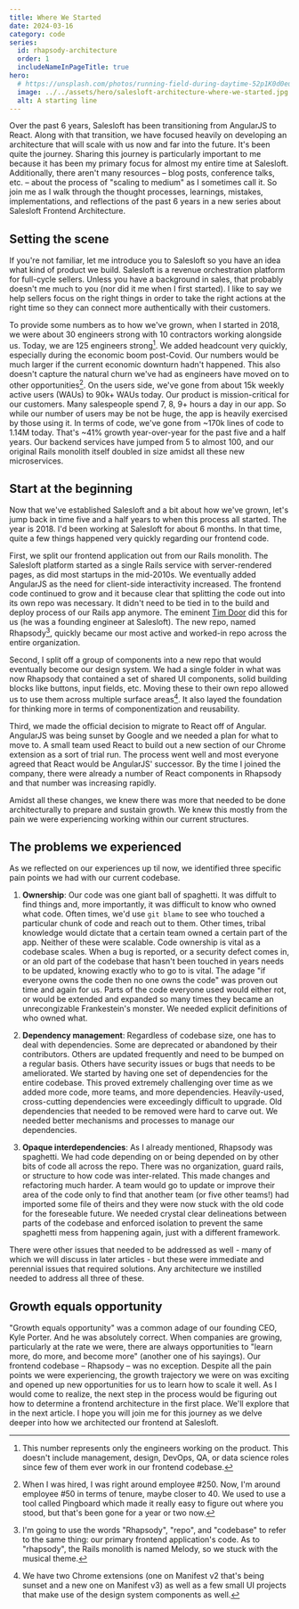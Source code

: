 ```yaml
---
title: Where We Started
date: 2024-03-16
category: code
series:
  id: rhapsody-architecture
  order: 1
  includeNameInPageTitle: true
hero:
  # https://unsplash.com/photos/running-field-during-daytime-52p1K0d0euM
  image: ../../assets/hero/salesloft-architecture-where-we-started.jpg
  alt: A starting line
---
```


Over the past 6 years, Salesloft has been transitioning from AngularJS to React. Along with that transition, we have focused heavily on developing an architecture that will scale with us now and far into the future. It's been quite the journey. Sharing this journey is particularly important to me because it has been my primary focus for almost my entire time at Salesloft. Additionally, there aren't many resources – blog posts, conference talks, etc. – about the process of "scaling to medium" as I sometimes call it. So join me as I walk through the thought processes, learnings, mistakes, implementations, and reflections of the past 6 years in a new series about Salesloft Frontend Architecture.

## Setting the scene

If you're not familiar, let me introduce you to Salesloft so you have an idea what kind of product we build. Salesloft is a revenue orchestration platform for full-cycle sellers. Unless you have a background in sales, that probably doesn't me much to you (nor did it me when I first started). I like to say we help sellers focus on the right things in order to take the right actions at the right time so they can connect more authentically with their customers.

To provide some numbers as to how we've grown, when I started in 2018, we were about 30 engineers strong with 10 contractors working alongside us. Today, we are 125 engineers strong[^1]. We added headcount very quickly, especially during the economic boom post-Covid. Our numbers would be much larger if the current economic downturn hadn't happened. This also doesn't capture the natural churn we've had as engineers have moved on to other opportunities[^2]. On the users side, we've gone from about 15k weekly active users (WAUs) to 90k+ WAUs today. Our product is mission-critical for our customers. Many salespeople spend 7, 8, 9+ hours a day in our app. So while our number of users may be not be huge, the app is heavily exercised by those using it. In terms of code, we've gone from ~170k lines of code to 1.14M today. That's ~41% growth year-over-year for the past five and a half years. Our backend services have jumped from 5 to almost 100, and our original Rails monolith itself doubled in size amidst all these new microservices.

## Start at the beginning

Now that we've established Salesloft and a bit about how we've grown, let's jump back in time five and a half years to when this process all started. The year is 2018. I'd been working at Salesloft for about 6 months. In that time, quite a few things happened very quickly regarding our frontend code.

First, we split our frontend application out from our Rails monolith. The Salesloft platform started as a single Rails service with server-rendered pages, as did most startups in the mid-2010s. We eventually added AngularJS as the need for client-side interactivity increased. The frontend code continued to grow and it because clear that splitting the code out into its own repo was necessary. It didn't need to be tied in to the build and deploy process of our Rails app anymore. The eminent [Tim Door](https://twitter.com/timdorr) did this for us (he was a founding engineer at Salesloft). The new repo, named Rhapsody[^3], quickly became our most active and worked-in repo across the entire organization.

Second, I split off a group of components into a new repo that would eventually become our design system. We had a single folder in what was now Rhapsody that contained a set of shared UI components, solid building blocks like buttons, input fields, etc. Moving these to their own repo allowed us to use them across multiple surface areas[^4]. It also layed the foundation for thinking more in terms of componentization and reusability.

Third, we made the official decision to migrate to React off of Angular. AngularJS was being sunset by Google and we needed a plan for what to move to. A small team used React to build out a new section of our Chrome extension as a sort of trial run. The process went well and most everyone agreed that React would be AngularJS' successor. By the time I joined the company, there were already a number of React components in Rhapsody and that number was increasing rapidly.

Amidst all these changes, we knew there was more that needed to be done architecturally to prepare and sustain growth. We knew this mostly from the pain we were experiencing working within our current structures.

## The problems we experienced

As we reflected on our experiences up til now, we identified three specific pain points we had with our current codebase.

1. **Ownership**: Our code was one giant ball of spaghetti. It was diffult to find things and, more importantly, it was difficult to know who owned what code. Often times, we'd use `git blame` to see who touched a particular chunk of code and reach out to them. Other times, tribal knowledge would dictate that a certain team owned a certain part of the app. Neither of these were scalable. Code ownership is vital as a codebase scales. When a bug is reported, or a security defect comes in, or an old part of the codebase that hasn't been touched in years needs to be updated, knowing exactly who to go to is vital. The adage "if everyone owns the code then no one owns the code" was proven out time and again for us. Parts of the code everyone used would either rot, or would be extended and expanded so many times they became an unrecongizable Frankestein's monster. We needed explicit definitions of who owned what.

2. **Dependency management**: Regardless of codebase size, one has to deal with dependencies. Some are deprecated or abandoned by their contributors. Others are updated frequently and need to be bumped on a regular basis. Others have security issues or bugs that needs to be ameliorated. We started by having one set of dependencies for the entire codebase. This proved extremely challenging over time as we added more code, more teams, and more dependencies. Heavily-used, cross-cutting dependencies were exceedingly difficult to upgrade. Old dependencies that needed to be removed were hard to carve out. We needed better mechanisms and processes to manage our dependencies.

3. **Opaque interdependencies**: As I already mentioned, Rhapsody was spaghetti. We had code depending on or being depended on by other bits of code all across the repo. There was no organization, guard rails, or structure to how code was inter-related. This made changes and refactoring much harder. A team would go to update or improve their area of the code only to find that another team (or five other teams!) had imported some file of theirs and they were now stuck with the old code for the foreseable future. We needed crystal clear delineations between parts of the codebase and enforced isolation to prevent the same spaghetti mess from happening again, just with a different framework.

There were other issues that needed to be addressed as well - many of which we will discuss in later articles - but these were immediate and perennial issues that required solutions. Any architecture we instilled needed to address all three of these.

## Growth equals opportunity

"Growth equals opportunity" was a common adage of our founding CEO, Kyle Porter. And he was absolutely correct. When companies are growing, particularly at the rate we were, there are always opportunities to "learn more, do more, and become more" (another one of his sayings). Our frontend codebase – Rhapsody – was no exception. Despite all the pain points we were experiencing, the growth trajectory we were on was exciting and opened up new opportunities for us to learn how to scale it well. As I would come to realize, the next step in the process would be figuring out how to determine a frontend architecture in the first place. We'll explore that in the next article. I hope you will join me for this journey as we delve deeper into how we architected our frontend at Salesloft.

[^1]: This number represents only the engineers working on the product. This doesn't include management, design, DevOps, QA, or data science roles since few of them ever work in our frontend codebase.
[^2]: When I was hired, I was right around employee #250. Now, I'm around employee #50 in terms of tenure, maybe closer to 40. We used to use a tool called Pingboard which made it really easy to figure out where you stood, but that's been gone for a year or two now.
[^3]: I'm going to use the words "Rhapsody", "repo", and "codebase" to refer to the same thing: our primary frontend application's code. As to "rhapsody", the Rails monolith is named Melody, so we stuck with the musical theme.
[^4]: We have two Chrome extensions (one on Manifest v2 that's being sunset and a new one on Manifest v3) as well as a few small UI projects that make use of the design system components as well.
